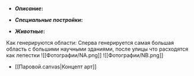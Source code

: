 - **_Описание_:**
    

- **_Специальные постройки_:**
    

- **_Животные_:**
    

 Как генерируются области:
	Сперва генерируется самая большая область с большими научными зданиями, после улицы что расходятся как лепестки
![[Фотографии/NA.png]]
![[Фотографии/NB.png]]
- [[Паровой.canvas|Концепт арт]]